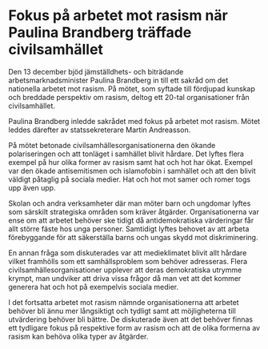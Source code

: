 # Fokus på arbetet mot rasism när Paulina Brandberg träffade civilsamhället

Den 13 december bjöd jämställdhets\- och biträdande arbetsmarknadsminister Paulina Brandberg in till ett sakråd om det nationella arbetet mot rasism. På mötet, som syftade till fördjupad kunskap och breddade perspektiv om rasism, deltog ett 20\-tal organisationer från civilsamhället.


Paulina Brandberg inledde sakrådet med fokus på arbetet mot rasism. Mötet leddes därefter av statssekreterare Martin Andreasson.

På mötet betonade civilsamhällesorganisationerna den ökande polariseringen och att tonläget i samhället blivit hårdare. Det lyftes flera exempel på hur olika former av rasism samt hat och hot har ökat. Exempel var den ökade antisemitismen och islamofobin i samhället och att den blivit väldigt påtaglig på sociala medier. Hat och hot mot samer och romer togs upp även upp.

Skolan och andra verksamheter där man möter barn och ungdomar lyftes som särskilt strategiska områden som kräver åtgärder. Organisationerna var ense om att arbetet behöver ske tidigt då antidemokratiska värderingar får allt större fäste hos unga personer. Samtidigt lyftes behovet av att arbeta förebyggande för att säkerställa barns och ungas skydd mot diskriminering.

En annan fråga som diskuterades var att medieklimatet blivit allt hårdare vilket framhölls som ett samhällsproblem som behöver adresseras. Flera civilsamhällesorganisationer upplever att deras demokratiska utrymme krympt, man undviker att driva vissa frågor då man vet att det kommer generera hat och hot på exempelvis sociala medier.

I det fortsatta arbetet mot rasism nämnde organisationerna att arbetet behöver bli ännu mer långsiktigt och tydligt samt att möjligheterna till utvärdering behöver bli bättre. De diskuterade även att det behöver finnas ett tydligare fokus på respektive form av rasism och att de olika formerna av rasism kan behöva olika typer av åtgärder.
